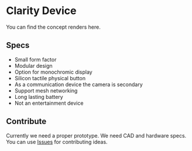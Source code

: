 # Clarity Device

You can find the concept renders here.

## Specs

- Small form factor
- Modular design
- Option for monochromic display
- Silicon tactile physical button
- As a communication device the camera is secondary
- Support mesh networking
- Long lasting battery
- Not an entertainment device

## Contribute

Currently we need a proper prototype. We need CAD and hardware specs. You can use [Issues](https://github.com/Embrace-clarity/clarity-device/issues) for contributing ideas.
